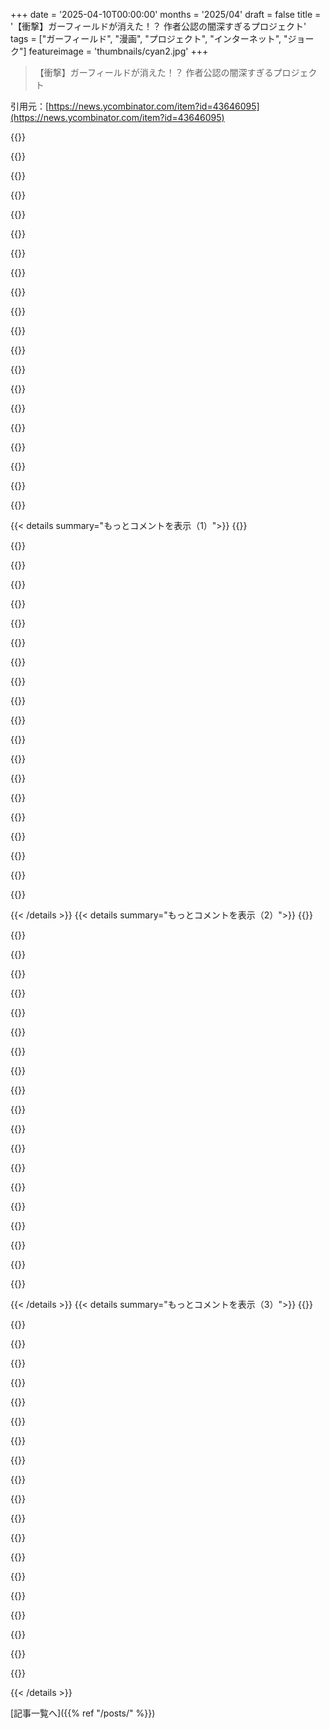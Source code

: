 +++
date = '2025-04-10T00:00:00'
months = '2025/04'
draft = false
title = '【衝撃】ガーフィールドが消えた！？ 作者公認の闇深すぎるプロジェクト'
tags = ["ガーフィールド", "漫画", "プロジェクト", "インターネット", "ジョーク"]
featureimage = 'thumbnails/cyan2.jpg'
+++

> 【衝撃】ガーフィールドが消えた！？ 作者公認の闇深すぎるプロジェクト

引用元：[https://news.ycombinator.com/item?id=43646095](https://news.ycombinator.com/item?id=43646095)

{{<matomeQuote body="このプロジェクトの面白いところは、Jim Davisが認めてるところだよね！Wikipediaから引用すると、”Garfieldの作者であるJim Davisはこのプロジェクトを承認してて、彼の会社から公式のGarfield本（Garfield Minus Garfieldっていうんだ）も出版されたんだ。これは主にWalshが編集したコミックで、Davisが提供したコミックもいくつか含まれてる”" userName="jf" createdAt="2025-04-10T17:59:57" color="#45d325">}}

{{<matomeQuote body="G-Gに対するJim Davisの考えも見てみて（ページの一番下からリンクされてるよ）：https://garfieldminusgarfield.net/private/61669516/fSymsOGXO..." userName="omoikane" createdAt="2025-04-10T18:28:47" color="">}}

{{<matomeQuote body="気をつけて！Dan walshへのハイパーリンクは、いきなりポルノに飛ぶよ！" userName="nunez" createdAt="2025-04-10T23:51:07" color="#ff5733">}}

{{<matomeQuote body="リンク切れの病的な例だね。" userName="trashburger" createdAt="2025-04-11T00:24:58" color="">}}

{{<matomeQuote body="教えてくれてありがとね！" userName="wileydragonfly" createdAt="2025-04-11T01:19:53" color="">}}

{{<matomeQuote body="クリックする前に読めばよかった。" userName="sirbranedamuj" createdAt="2025-04-11T12:58:27" color="">}}

{{<matomeQuote body="お、君も文化人だね。" userName="blitzar" createdAt="2025-04-11T06:53:29" color="">}}

{{<matomeQuote body="コメント書く時に考えてたリンクはこれだよ、ここに貼ってくれて本当に感謝！" userName="jf" createdAt="2025-04-10T19:29:20" color="">}}

{{<matomeQuote body="猫に話しかける人っているのかなって思うよね。" userName="m463" createdAt="2025-04-10T22:29:16" color="">}}

{{<matomeQuote body="猫とか犬とか、ペットに話しかけるのは、お互いの絆を深めて、コミュニケーションの基礎を作るのに役立つと思うんだよね。Garfieldに「黄色いスリッパ取ってきて」って言ってもすぐには無理だけど、時間とともに口調とか文脈を理解するようになるかも。ペットも鳴き声で返事しようとするし。だから、ペットに話しかけるのは意味があると思うよ。植物に話しかけるのも何故か良いらしいし。[1]二方向のコミュニケーションはほぼ無理だけど、[2]賢い鳥とか爬虫類にも効果があるかも。" userName="krige" createdAt="2025-04-11T05:42:28" color="#ff5733">}}

{{<matomeQuote body="Talking Buttonsを使ってる猫や犬の飼い主がたくさんいるよね。TikTokの面白い動画のためってのが多いけど。何が偶然で、何が Clever Hans trainingで、何が直接的なオペラント条件付けなのか、区別するのは難しいよね。" userName="mapt" createdAt="2025-04-11T12:13:23" color="">}}

{{<matomeQuote body="え、猫に話しかけない人なんているの？知らなかった。" userName="kerkeslager" createdAt="2025-04-11T02:23:01" color="">}}

{{<matomeQuote body="猫にめっちゃ話しかけるし、猫も話しかけてくるよ！お互いの理解度は同じくらいかな。猫が意味不明に走り回って鳴くときもあるけど、たぶん猫も僕が怒ってる時そう思ってるんじゃないかな。ウェットフードの準備してるときに猫が鳴くときは、何を言ってるかめっちゃわかるけど、早く用意するわけじゃないけどね。" userName="saghm" createdAt="2025-04-11T00:06:26" color="#ff33a1">}}

{{<matomeQuote body="しー…　ゾッとする…　しー…<br>ウェットフードの容器を取り出すと特定の音を出すんだ。<br>ミャーーーーーオ！！<br>ご飯の場所へ猛ダッシュ！" userName="Cyphase" createdAt="2025-04-11T02:06:14" color="">}}

{{<matomeQuote body="それだけじゃなくて、ご飯の場所に近づくにつれて、鳴き声がどんどん必死になるんだよね。絶対に気が変わらないようにアピールしてるんだよ！" userName="saghm" createdAt="2025-04-11T07:38:09" color="">}}

{{<matomeQuote body="Jim DavisはGarfield Lovecraftものについてどう思ってるんだろう？" userName="OnionBlender" createdAt="2025-04-11T04:21:14" color="">}}

{{<matomeQuote body="Jim Davisは何も言ってないと思うけど、実はかなり不気味な話も書いてるんだよね。ハロウィーンのスペシャルで、Jonが引っ越して Garfieldが飢えと絶望で幻覚を見てるって話とか。Davisは「人が一番恐れてるのは孤独だって市場調査でわかったから書いた」って言ってたよ（Davisはよく「金のためだ」って言うよね）。あと、”Garfield: his 9 lives”で、別のGarfieldが突然凶暴化して飼い主のお婆さんを殺す話もあるよ。Davisは脚本を担当したんだ！" userName="vintermann" createdAt="2025-04-11T04:38:25" color="#ff5733">}}

{{<matomeQuote body="Jim Davisは金のためにGarfieldを作った[1]んだから、金になることなら何でも好きなんじゃないかな。Garfieldに個人的な思い入れはないんだよ。[1]Davisは元々「売れるキャラクター」を作ろうとしたんだ。<br>https://en.wikipedia.org/wiki/Garfield" userName="xivzgrev" createdAt="2025-04-10T18:37:05" color="#45d325">}}

{{<matomeQuote body="「人が金のために働く」って驚くことかな？新聞の漫画家はボランティアじゃないし。みんな金が欲しいから仕事してるんだよ。" userName="forgotoldacc" createdAt="2025-04-11T01:49:42" color="">}}

{{<matomeQuote body="別に驚きはしないけど、だからってどうって話でもないかな。うちの家族は昔から『Garfield』の大ファンで、本もたくさん持ってた（ドイツ語版も）。OdieとかLymanとか、かわいすぎる子猫（Nermal）とか、農場から来た親戚とか、面白いキャラもいたし。でも、Davisが新聞掲載のために量産してるみたいで、なんか適当になった時期があったかも（単に飽きただけかも）。他のキャラもいなくなったり、全然出てこなくなったり。まあ、別に責めるつもりはないけどね。" userName="acomjean" createdAt="2025-04-11T03:46:34" color="">}}

{{< details summary="もっとコメントを表示（1）">}}
{{<matomeQuote body="Jim Davisがあんなに落ち着いてるのがすごいよね。自分の作品に対して金儲け主義な人は、Bill Wattersonみたいにコントロール狂になることもあるのに。（別に批判してるわけじゃないよ。Wattersonの立場もすごく正しいと思うし。）" userName="KerrAvon" createdAt="2025-04-10T18:54:35" color="#38d3d3">}}

{{<matomeQuote body="アーティストの動機が純粋かどうか気にするのって、なんかバカみたいじゃない？Davisが金のためにやったってのは、「へー、そうなんだ」って感じ。ほとんどの人が金のために働いてるし。" userName="cogman10" createdAt="2025-04-10T19:07:26" color="">}}

{{<matomeQuote body="みんながJim Davisを批判してるのは、彼が「金のためにやった」からじゃないと思うよ。漫画家がお金儲けしちゃいけないなんて誰も言ってないし。<br>＞問題は、『Garfield』が市場調査の産物だってこと。漫画家が漫画を作る時に経験することとは違うって思われてる。それを「純粋さ」を求めるバカげた行為だって言う人もいるだろうけど、WattersonとかSchultzとかは、「こういう漫画が好きだから、〇〇について何か作りたい」って思ったんじゃないかな。Davisみたいに「金儲けしたいから、どんなキャラが一番儲かるかな？」って考えたんじゃないと思う人が多いんじゃない？Davisだけじゃないけどね。" userName="the_af" createdAt="2025-04-10T21:41:23" color="#785bff">}}

{{<matomeQuote body="＞問題は、『Garfield』が市場調査の産物だってこと。漫画家が漫画を作る時に経験することとは違うって思われてる。<br>Jim Davisはずっとそう言ってるけど、最初の1コマを見てみてよ。全然面白くないし、かわいくもない。あれは、自分のことを自虐的にネタにしてるんだよ。あれを市場調査の産物だって言うなら、史上最悪の市場調査だよ！" userName="vintermann" createdAt="2025-04-11T04:59:03" color="">}}

{{<matomeQuote body="金のない芸術は狂気。芸術のない金は、世に埋もれるか、批判の的になる。<br>商業的に作られたものの99%は、その中間にある。人が作ったものなら、その人の作品の一部として成長し、変化していく。<br>アーティストが私たちを自分の心の中に招待してくれたからって、見知らぬ人に払うような敬意を払わなくていいってわけじゃない。少なくとも俺はそう思ってる。" userName="weard_beard" createdAt="2025-04-10T22:24:50" color="">}}

{{<matomeQuote body="Jim Davisにアーティストとしての敬意を払う必要はない。彼はそれを勝ち取らなきゃいけないんだ。<br>あなたの言う尺度で言えば、彼は芸術よりも金儲けに重点を置いてる。それを軽蔑してもいいし、尊敬してもいい。俺はしないけどね。<br>＞金のない芸術は狂気<br>それは違う。金がなくても芸術は十分に成立する。人類が生み出す芸術のほとんどは、金とは関係ない。金がなければ狂気、なんてことは絶対ない。<br>＞芸術のない金は、世に埋もれるか、批判の的になる。<br>残念ながら、前者も正しくないと思うし、後者はどうでもいい。" userName="the_af" createdAt="2025-04-11T00:48:48" color="#ff5733">}}

{{<matomeQuote body="＞金のない芸術は狂気。<br>え？マジで？<br>趣味でたくさんのアートを作ってきたけど、それはただただ好きで楽しいから。自分のためにやってるけど、友達や家族にも共有して、すごく喜んでくれてるし、一緒に作ったりもしてる。お金なんて考えたこともない。<br>何か勘違いしてるかな？それとも、あなたの考え方が間違ってるのかな？もしそうなら、批判するつもりはないけど、それはすごく残念な考え方だと思う。お気の毒に。" userName="jjulius" createdAt="2025-04-11T03:58:34" color="#38d3d3">}}

{{<matomeQuote body="ただ理由もなく山から岩を掘り出して、それを精製して純粋な鉱石にする？<br>人間は社会的な動物。芸術は物語を語ること。色々な使い道があるけど、主な目的は教育と娯楽。<br>現代版の洞窟壁画は、嘘で塗り固められた社会で生きていきたい人たちのために、複雑で不快な真実を蒸留すること。<br>もし、自分の精神的・肉体的な健康を危険に晒して、社会に何の利益ももたらさない鉱石掘りが好きなら、たぶん病気だよ。それが癒やしになるなら、それがその効用。<br>もし、それが得意で、そのスキルを本来の目的のために使いたいなら、それに見合った報酬をもらうべき。<br>＊意見には個人差があります。" userName="weard_beard" createdAt="2025-04-11T12:33:29" color="">}}

{{<matomeQuote body="趣味で音楽とか絵とか作って金儲けとか考えてないし、バックパック旅行も好きで、ついでに地質とかも興味あるから、マジでそれな！秘境探検して氷河が削った岩見るとか最高じゃん？<br>それで病気扱いされるなら本望だわ。金にならなくても、趣味とか勉強とか、惑星の成り立ちに感動するとか、ギター弾くのが楽しいとか、そういう純粋な気持ちを「狂ってる」って言う風潮マジ勘弁。価値観は人それぞれだけど、金が全てじゃないっしょ。金でしか物事見れない方がどうかしてるわ。" userName="jjulius" createdAt="2025-04-11T12:52:13" color="#785bff">}}

{{<matomeQuote body="お金ってのは、結局スキルが社会にどれだけ貢献してるかの指標でしょ。<br>あなたの意見もわかるけど、俺はもうちょい社会的な視点を持ってるってこと理解してよ。" userName="weard_beard" createdAt="2025-04-11T13:15:47" color="">}}

{{<matomeQuote body="社会貢献がお金に繋がらなくても良いじゃん。<br>友達と集まって音楽演奏したり、自分たちのためだけに何か作ったりするのって、めっちゃ価値あることだと思うけど。" userName="jjulius" createdAt="2025-04-11T13:25:50" color="#ff5c5c">}}

{{<matomeQuote body="＞お金はスキルが社会にもたらす価値の代理にすぎない。<br>いや、そうとは限らないでしょ。<br>＞俺は社会的な視点を持ってる<br>それただの拝金主義じゃん。社会的な視点とは言わない。" userName="the_af" createdAt="2025-04-11T14:17:05" color="">}}

{{<matomeQuote body="芸術の話は全ての労働に当てはまると思うし、芸術だけが特別扱いされるのおかしくね？" userName="weard_beard" createdAt="2025-04-11T23:43:36" color="">}}

{{<matomeQuote body="それって古典作品disってない？<br>おっさんたちが煙たい部屋で「ブタがよ、デブで動きづらくて、しかも吃音とかウケるwww これ絶対売れるわwww アーティストに伝えとけ」" userName="biztos" createdAt="2025-04-11T07:43:31" color="">}}

{{<matomeQuote body="＞それって古典作品disってない？<br>＞Garfieldに限らず、多くの古典作品に言えると思うよ。He-ManとかG・I・Joeとかもそう。<br>＞おっさんたちが煙たい部屋で「ブタがよ、デブで動きづらくて、しかも吃音とかウケるwww これ絶対売れるわwww アーティストに伝えとけ」<br>Looney Toonsには芸術性があったと思うよ。アーティストたちは金のためだけじゃなく、アニメへの愛もあったし、アイデアもあった。完全に市場調査の結果だけじゃない。「ブタとウサギ、どっちのぬいぐるみの方が売れるか？」みたいなことだけ考えてたんじゃないはず。<br>もちろんそういう面もあっただろうけど、Tex Averyとか関係者の回顧録とか読んだことある？彼らは自分たちの作品を本当に大切にしてたんだよ。お金だけじゃなくて、何かを達成したいっていうアイデアがあったんだ。" userName="the_af" createdAt="2025-04-11T14:07:03" color="#ff5c5c">}}

{{<matomeQuote body="Hacker News民は第一原理で考えるから。" userName="formerly_proven" createdAt="2025-04-10T20:15:28" color="">}}

{{<matomeQuote body="インターネットがアルゴリズムで最適化されたSNSの不安じゃなくて、こういうおバカなもので溢れてた頃を覚えてる？" userName="dimal" createdAt="2025-04-10T19:01:28" color="">}}

{{<matomeQuote body="インターネットが最初からずっとおバカなものだけだったわけじゃないよ。G-Gの開始日は2008年2月13日だけど、その頃にはもう気持ち悪いFacebookとか、jailbaitみたいな酷いものとか、グロも珍しくなかった。ネット広告も有害だったし、監視も強化されてた。Eternal Septemberも15年続いてたしね。<br>変わったのは確かだけど、インターネットは最初からクソだったし、楽しいものもいつもあった。努力すれば、今でも色んな趣味や人々の経験を楽しめるよ。" userName="npteljes" createdAt="2025-04-10T23:08:38" color="">}}

{{<matomeQuote body="確かに。<br>Altavistaは最初良かったけど、すぐに広告まみれのポータルになった。1997年頃の話。<br>ポップアップだらけで、ブラウザを閉じても20個もポップアップが出てくることもあった。中にはポルノも。せめてviagraとか、オンラインで金を買えとか、もっとメモリをダウンロードしろみたいな詐欺もあった。<br>Google以前は、バナーとかGIFとか、”Netscapeでしか読めない”検索エンジンの中で有益なものを見つけるのは不可能だった。<br>Mozilla/Firefox以前は、ポップアップのせいで30分以上ブラウジングできなかった。ブラウザがクラッシュしたり、パソコンがフリーズしたり。<br>チャットは安全じゃなくて、詐欺師、グルーマー、マルウェアだらけ。プライバシーなんてなかった。<br>フォーラムとかBBSとかNNTPは、”荒らし”で溢れてた。炎上とか、炎上目的の書き込みとか、詐欺師、グルーマー、マルウェアだらけ。<br>良い思い出もあるけど、美化されてるのもわかってる。最初から暗い森だったんだ。<br>違いは、昔のインターネットユーザーは賢かったこと。大体、欧米の教育を受けた若者とか、”ITリテラシー”のある人たち。マルウェアとか詐欺とかに対処できる人たち。<br>悪いものは昔からあった。今は、犯罪者から大企業に変わったけどね。" userName="berkes" createdAt="2025-04-11T08:10:13" color="">}}

{{<matomeQuote body="＞それには努力が必要で、昔も今も同じ。<br>昔を美化してる人に欠けてる視点だと思う。楽しいものを見つけるには努力が必要だったし、今も必要。違うのは、努力のハードルがめちゃくちゃ下がって、簡単に落ちていけること。昔と違うけど、努力は必要。サイトは小さくて人も少なかった。今もそうだけど、海みたいに広いだけ。泳ぎ方を学ぶ必要があるけど、渡れる。" userName="wholinator2" createdAt="2025-04-10T23:46:04" color="#ff5c5c">}}


{{< /details >}}
{{< details summary="もっとコメントを表示（2）">}}
{{<matomeQuote body="それに、全然違うものもある。だから、”同じ”ものや”似た”ものを見つけるのは難しいけど、最近のトレンドに合わせれば、視野は広がる。例えば、昔はフォーラムが盛んだったけど、今はYouTubeの方が盛り上がってる。" userName="npteljes" createdAt="2025-04-11T08:20:24" color="">}}

{{<matomeQuote body="Facebookはあったけど、今みたいに5つのサイトに集中してなかった。昔のインターネットの方が良かったこともあるけど、悪かったこともある。もっと無法地帯だったかも。rotten.comとかgoatseとか、redditが酷かった時代は懐かしくない（さっきも言ってたけど）。良いことばかり思い出して、個人のブログが読者を見つけられたことを忘れがち（今もあるけど、昔ほどじゃない）。それでも、”インターネットは最初からクソ”ってのは言い過ぎだと思う。一部はクソだったけど、良くなったところもあれば悪くなったところもある。" userName="asddubs" createdAt="2025-04-11T03:56:10" color="">}}

{{<matomeQuote body="＞the absolute cesspit reddit was at the time (as you mention)<br>今のredditの方がマシだって言うの？企業が検閲して広告だらけのサイトだよ？意味わかんない。<br>昔のインターネットの方が良かった。そこに行くには努力が必要だった。今はそこに行かないように努力が必要。" userName="itsoktocry" createdAt="2025-04-11T14:03:25" color="#38d3d3">}}

{{<matomeQuote body="redditの場合、今のほうがマシ。準CPとかSJWの文句ばっかりの時代に戻りたくない。検閲されて広告だらけでも、ユーザーがちょっとマシな方がいい。もちろん、両方のいいとこ取りがベストだけどね。昔のredditはゴミを片付ける気がなくて、放置してた。" userName="asddubs" createdAt="2025-04-11T20:59:22" color="">}}

{{<matomeQuote body="最初の段落で言ってることは、今のpost-truth/bot/AIの地獄よりマシだよ。”気持ち悪い”ものの方が、現実から完全に切り離されるよりマシ。" userName="dyauspitr" createdAt="2025-04-11T08:11:13" color="#38d3d3">}}

{{<matomeQuote body="Garfield Minus Garfieldは、SAとFYADで流行ったGarfieldのコミックを編集するトレンドの一つで、コマの順番を変えたり、コマを削除したり、キャラクターやセリフを削除したり、他のGarfieldのストリップのコマをシャッフルして、面白おかしい、または不気味なマッシュアップを作るもの。<br>つまり、サイトの2008年の開始よりも前からあったトレンド。" userName="heavyset_go" createdAt="2025-04-11T04:43:01" color="">}}

{{<matomeQuote body="2008年の方が、おふざけ：不安要素の割合が高かったってことかもね。70:30でおふざけが多かったのが、今は1:99で不安要素ばっかり、みたいな。当時はFacebookとかTwitterもあったけど、まだ武器として使われてなかったし。今とは全然違ってたよね。" userName="dimal" createdAt="2025-04-11T14:37:38" color="#38d3d3">}}

{{<matomeQuote body="昔のインターネットが恋しいな。経験したことある人はみんなそう思ってるはず。" userName="eestrada" createdAt="2025-04-10T20:33:45" color="">}}

{{<matomeQuote body="いたけど、全然そんなことないよ。56kとか128k（ISDN持ってる金持ち）でserifのページがロードされるのをひたすら待つ？ありえない。<br>KaZaa/WinMX/Limewire/Napsterから何百万時間もかけてダウンロードした曲が、スタジオが仕込んだ変なやつだったり？ありえない。<br>存在するだけでマルウェアに感染？初期のファイアウォールがCPUをめっちゃ使ってPCがクラッシュ？ハードウェアファイアウォールはめっちゃ高くて一般家庭じゃ無理だったし？ありえない。<br>Norton Antivirus？絶対ありえない。<br>IEとかNavigatorをちょっと見ただけでブルースクリーン？ありえない。<br>Flash？笑、ありえない。<br>WAP？2004年みたいな？笑、絶対ありえない。<br>”このページはInternet Explorerで見るのが最適です”、つまりIE4/5/6じゃないと使い物にならない？ありえない。<br>Googleのフッターのoを7個も8個も入れないと探してるものが見つからない？絶対ありえない。<br>今のインターネットの方が絶対いいと思うよ。速いし、綺麗だし、安全だし、クロスプラットフォームだし。<br>今はウイルスに感染する方が難しいし、特にiOS/macOSとかLinuxとか。Androidでも難しくなってるけど。それに、/.で時間潰すのも好きだったけど、Redditの方が全然いい。API騒動の後でもね。<br>オープンなメッセージングプラットフォームは恋しいけどね。AIMフォーエバー。" userName="nunez" createdAt="2025-04-11T00:01:47" color="">}}

{{<matomeQuote body="昔のインターネットには今のインターネットにないものがあった。それは、未来はもっと良くなるっていう確信だよ。新しいこととかワクワクすることとか、チャンスとか改善がそこら中にあった。今は政府と巨大企業と、果てしない官僚主義だけ。" userName="jltsiren" createdAt="2025-04-11T01:42:28" color="#785bff">}}

{{<matomeQuote body="昔のインターネットは、特にDIYのサブカルチャーとかコミュニティにとって、社会的に特別なものだったんだよね。巨大掲示板とか、Redditみたいなプラットフォームで、何十億人もいるうちの一人として繋がるのとは全然違うんだ。<br>もっと小さくて、個人的なものだったっていうか。<br>今は全部、マネタイズとか広告とかトラッキングとかのために最適化されてる気がする。<br>インターネットがメインストリームになって、オーディエンスと魅力が変わったってことかな。" userName="heavyset_go" createdAt="2025-04-11T04:53:56" color="#ff33a1">}}

{{<matomeQuote body="自分もいたよ。<br>Napsterは新しかったから良かったんだ。それに、手に入れた音楽は自分のものになったし。<br>NAVは使ったことない。必要なかったし。Linuxには必要なかったし。<br>Flashも嫌いだったし、使わなかった。インターネットはそれでも最高だったし。<br>WAPも新しかったけど、Ethernetがあったから、家を配線したし。<br>Firefox/Netscape Navigatorを使ってた。IEのページは避けてたし。<br>自分はマルウェアの研究をしてる。今のマルウェアの蔓延具合を甘く見すぎだよ。ランサムウェアって聞いたことある？<br>インターネットの全てが今の方が良いってわけじゃない。良い部分もあるけど、そうじゃない部分もたくさんある。<br>それに、Redditのひどさについて語り始めたら止まらないよ。" userName="agiacalone" createdAt="2025-04-11T03:27:20" color="">}}

{{<matomeQuote body="うーん、自分にとっての”昔のインターネット”って、NapsterとかIEとかWAPじゃなくて… usenetとかgopherとかtelnetのMUDとかIRCのnetsplitとかFTPのwarezだな。" userName="itsboring" createdAt="2025-04-11T04:45:29" color="">}}

{{<matomeQuote body="＞ Waiting ages for basic serif pages to load over your 56k (or 128k connection if you were rich and had ISDN)? Nope.<br>＞Downloading tracks from KaZaa/WinMX/Limewire/Napster for a million hours only for them to be some warped shit that the studios planted? Nope。<br>自分もいたけど、速度が遅いからこそ、自分が何をしてるかちゃんと考えてたよね。<br>＞Almost everything about using the Internet is better today IMO. Faster, prettier, more secure and more cross-platform<br>これもかなり議論の余地があるよね。アプリケーションはウェブブラウザの薄いラッパーだし、イライラすることも多いし。（このウェブページの通知を受け取りますか？今はしない？また後で聞きますね。）2005年から誰か連れてきたら、今のウェブサイトを見てマルウェアだと思うんじゃないかな。それに、プラットフォームが減ったのに、本当にクロスプラットフォームになったって言える？" userName="thowawatp302" createdAt="2025-04-11T06:50:11" color="">}}

{{<matomeQuote body="そもそも、あなたのリストにあるものは”インターネット”じゃなくて、周りの技術のことじゃない？そもそも、みんなが”インターネット”って言うとき、何を意味してるか知ってる？" userName="itsoktocry" createdAt="2025-04-11T14:06:34" color="">}}

{{<matomeQuote body="Flashはマジで色々良いものもたらしてくれたよね" userName="rvba" createdAt="2025-04-11T03:19:16" color="">}}

{{<matomeQuote body="昔のインターネットを知ってる人たちも同じように感じてたんだよね。エターナル9月ってやつ" userName="Loughla" createdAt="2025-04-10T22:16:37" color="">}}

{{<matomeQuote body="マジそれ。14、5歳の頃、青箱の作り方とか電話システムの実験とか、90年代後半にピークを迎えたMUDのC言語チュートリアルとか、IRCのアーカイブ（IRC自体はまだあったけど、良いチャンネルの見つけ方がわからなかった）とか読んでて、マジで何かめっちゃクールなものを見逃した、インターネットの全盛期は終わったんだって感じたんだよね。" userName="mhink" createdAt="2025-04-11T16:59:17" color="#785bff">}}

{{<matomeQuote body="＞インターネットがアルゴリズム最適化されたSNSの不安じゃなくて、こういうバカげたもので溢れてた頃を覚えてる？<br>俺が初めてインターネットに触れたのは1998年、学校でだったな。あの頃の方が断然好きだわ。ほとんどの人がインターネットに興味なかったから、ネットにいたのは特別な興味があるか、技術に詳しい人たちだったんだよね。<br>一部の連中がインターネットで大儲けできるって気づいてから、良い時代は終わった。<br>人気の無い美しい場所に行って、そこが観光地化したら20年後には台無しになるみたいなもん。" userName="DeathArrow" createdAt="2025-04-11T07:02:38" color="#785bff">}}

{{<matomeQuote body="あの頃だって不安はあったけど、今みたいに漠然と社会全体に向いてるんじゃなくて、特定の対象に集中してたんだよ。Squarespaceに支援された、的を絞った不安って感じ" userName="standyro" createdAt="2025-04-10T21:48:28" color="">}}


{{< /details >}}
{{< details summary="もっとコメントを表示（3）">}}
{{<matomeQuote body="香水の名前みたい。<br>Angst, by Squarespace" userName="weard_beard" createdAt="2025-04-10T22:26:59" color="">}}

{{<matomeQuote body="当時の雰囲気は「他の人も自分と同じくらい変な奴かどうか確かめるために、とりあえず何か投稿してみる」って感じだったな。<br>そういう時代だったんだよ。勘違いしないで欲しいんだけど、今のRedditにあるような「俺だけ？」みたいな、ありえないくらいナイーブなものとは全然違うんだ。自分が普通だなんて思ってなかった（たとえ本当に変だったとしても）。ただ、自分がどれくらいヤバいのかを知りたかっただけなんだよね。" userName="dclowd9901" createdAt="2025-04-11T05:04:00" color="#785bff">}}

{{<matomeQuote body="主要なSNSプラットフォームはこれが始まった頃にはもうあったんだよ。まだ完全には支配してなかったけど、vbulletinとかが衰退するのに数年しかかからなかったね。" userName="lanfeust6" createdAt="2025-04-10T19:22:16" color="">}}

{{<matomeQuote body="今もそうだよ。ただ、形が変わっただけ。" userName="nunez" createdAt="2025-04-10T23:52:14" color="">}}

{{<matomeQuote body="初期の頃の記憶といえば、グロサイトだな。（俺が初めてオンラインになったのは90年代半ば。）" userName="prawn" createdAt="2025-04-11T00:02:21" color="">}}

{{<matomeQuote body="腐った輪っかがどっかで聞いたことあるな。" userName="gorlilla" createdAt="2025-04-11T00:58:49" color="">}}

{{<matomeQuote body="あー、昔のFYADが恋しいぜ。" userName="heavyset_go" createdAt="2025-04-11T04:39:17" color="">}}

{{<matomeQuote body="www．mnftiu．ccは伝説だよね。" userName="_sys49152" createdAt="2025-04-11T03:02:12" color="">}}

{{<matomeQuote body="Garfield Minus Garfieldも良いけど、Lasagna Catはマジで別次元。" userName="jsheard" createdAt="2025-04-10T17:35:41" color="#ff5733">}}

{{<matomeQuote body="GarfieldのサブカルチャーをまとめたYouTubeのドキュメンタリーがあって、マジでおすすめだよ。What The Internet Did To Garfieldってやつ。<br>https://m．youtube．com/watch?v=O2C5R3FOWdE" userName="MrDrMcCoy" createdAt="2025-04-11T06:40:09" color="#785bff">}}

{{<matomeQuote body="最初のオープニング後のGuyのモノローグが、Twin PeaksのLog Ladyを思い出す。内容も話し方も。" userName="alabastervlog" createdAt="2025-04-10T17:53:29" color="#ff5733">}}

{{<matomeQuote body="Garfieldのミュージカルはいかが？<br>https://youtube．com/watch?v=x4-lNQHxSfI<br>意外と良いんだよ。" userName="Wololooo" createdAt="2025-04-11T04:23:46" color="#45d325">}}

{{<matomeQuote body="作業中にいつもこれ流してる。音楽が良いし、集中力を切らさずに聞き流せるんだ。" userName="darepublic" createdAt="2025-04-10T18:00:25" color="">}}

{{<matomeQuote body="たまにこれやるのって俺だけじゃないんだ…パイプどこ行ったかな？" userName="z0r" createdAt="2025-04-10T19:17:59" color="">}}

{{<matomeQuote body="Garfield Gameboy’dもおすすめ。<br>https://www．youtube．com/watch?v=tDqUDt3K5Mk" userName="pcthrowaway" createdAt="2025-04-11T01:00:54" color="#785bff">}}

{{<matomeQuote body="最初の動画が17年前だなんて信じられない… 覚えてるよ… マジか" userName="fullshark" createdAt="2025-04-10T17:50:41" color="">}}

{{<matomeQuote body="オリジナルシリーズは17年前、セカンドシリーズは8年前に一気に投稿されたんだね。もしかしたら、そろそろカムバックするかも…" userName="jsheard" createdAt="2025-04-10T17:54:02" color="#785bff">}}

{{<matomeQuote body="セカンドシリーズには、GarfieldとOdieがホームビデオを作る動画があるんだよね。彼らは動画内のキャラクターのためにYouTubeチャンネルを作って、ホームビデオを含むキャラに関連するコンテンツを投稿してたんだって。セカンドシリーズが投稿される5年も前に。マジすごい！" userName="distances" createdAt="2025-04-10T19:44:07" color="#ff5733">}}

{{<matomeQuote body="I’m sorry Jon" userName="bitwize" createdAt="2025-04-10T17:49:34" color="">}}

{{<matomeQuote body="自分でやるのが面倒だから、誰かに作ってほしい。<br>Rogan Minus RoganとLex Minus Lexのポッドキャストで、ホストの発言部分を全部カットして、ゲストの返事だけを聞けるようにしてほしい。よろしく。" userName="noman-land" createdAt="2025-04-10T17:39:21" color="">}}


{{< /details >}}


[記事一覧へ]({{% ref "/posts/" %}})
